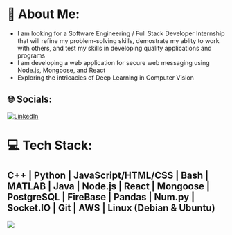# 💫 About Me:
- I am looking for a Software Engineering / Full Stack Developer Internship that will refine my problem-solving skills, demostrate my ablity to work with others, and test my skills in developing quality applications and programs
- I am developing a web application for secure web messaging using Node.js, Mongoose, and React
- Exploring the intricacies of Deep Learning in Computer Vision

## 🌐 Socials:
[![LinkedIn](https://img.shields.io/badge/LinkedIn-%230077B5.svg?logo=linkedin&logoColor=white)](https://linkedin.com/in/https://www.linkedin.com/in/nikunj-pradhan/) 

# 💻 Tech Stack:
C++ | Python | JavaScript/HTML/CSS | Bash | MATLAB | Java | Node.js | React | Mongoose | PostgreSQL | FireBase | Pandas | Num.py | Socket.IO | Git | AWS | Linux (Debian & Ubuntu)
---
[![](https://visitcount.itsvg.in/api?id=nikunjpradhan31&icon=0&color=0)](https://visitcount.itsvg.in)

<!-- Proudly created with GPRM ( https://gprm.itsvg.in ) -->
